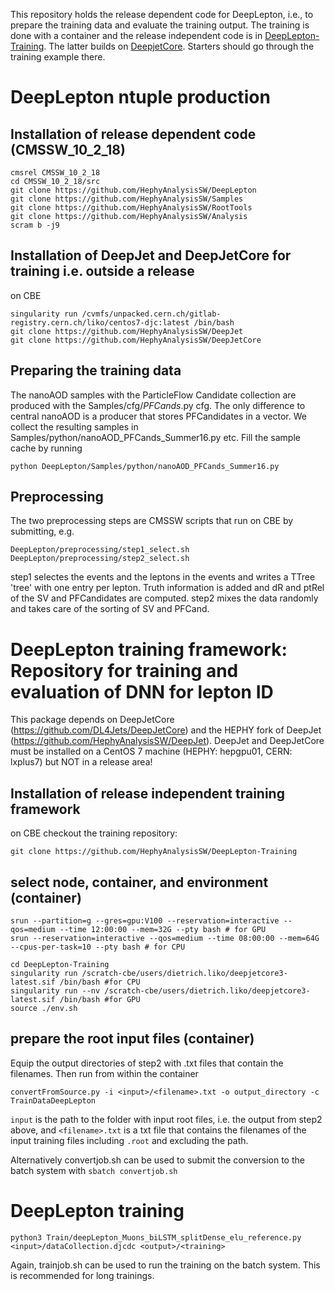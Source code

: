 This repository holds the release dependent code for DeepLepton, i.e., to prepare the training data and evaluate the training output.
The training is done with a container and the release independent code is in [DeepLepton-Training](https://github.com/HephyAnalysisSW/DeepLepton-Training).
The latter builds on [DeepjetCore](https://github.com/DL4Jets/DeepJetCore). Starters should go through the training example there.

# DeepLepton ntuple production

## Installation of release dependent code (CMSSW_10_2_18) 
```
cmsrel CMSSW_10_2_18
cd CMSSW_10_2_18/src
git clone https://github.com/HephyAnalysisSW/DeepLepton
git clone https://github.com/HephyAnalysisSW/Samples
git clone https://github.com/HephyAnalysisSW/RootTools
git clone https://github.com/HephyAnalysisSW/Analysis
scram b -j9
```
## Installation of DeepJet and DeepJetCore for training i.e. outside a release
on CBE
```
singularity run /cvmfs/unpacked.cern.ch/gitlab-registry.cern.ch/liko/centos7-djc:latest /bin/bash
git clone https://github.com/HephyAnalysisSW/DeepJet
git clone https://github.com/HephyAnalysisSW/DeepJetCore
```
## Preparing the training data
The nanoAOD samples with the ParticleFlow Candidate collection are produced with the Samples/cfg/*PFCands*.py cfg. 
The only difference to central nanoAOD is a producer that stores PFCandidates in a vector.
We collect the resulting samples in Samples/python/nanoAOD_PFCands_Summer16.py etc.
Fill the sample cache by running
```
python DeepLepton/Samples/python/nanoAOD_PFCands_Summer16.py
```
## Preprocessing
The two preprocessing steps are CMSSW scripts that run on CBE by submitting, e.g.
```
DeepLepton/preprocessing/step1_select.sh
DeepLepton/preprocessing/step2_select.sh
``` 
step1 selectes the events and the leptons in the events and writes a TTree 'tree' with one entry per lepton. 
Truth information is added and dR and ptRel of the SV and PFCandidates are computed. step2 mixes the data randomly and takes care of
the sorting of SV and PFCand.  
## 

# DeepLepton training framework: Repository for training and evaluation of DNN for lepton ID 

This package depends on DeepJetCore (https://github.com/DL4Jets/DeepJetCore) and the HEPHY fork of DeepJet (https://github.com/HephyAnalysisSW/DeepJet).
DeepJet and DeepJetCore must be installed on a CentOS 7 machine (HEPHY: hepgpu01, CERN: lxplus7) but NOT in a release area!

## Installation of release independent training framework
on CBE checkout the training repository:
```
git clone https://github.com/HephyAnalysisSW/DeepLepton-Training
```
##  select node, container, and environment (container)

```
srun --partition=g --gres=gpu:V100 --reservation=interactive --qos=medium --time 12:00:00 --mem=32G --pty bash # for GPU
srun --reservation=interactive --qos=medium --time 08:00:00 --mem=64G --cpus-per-task=10 --pty bash # for CPU

cd DeepLepton-Training
singularity run /scratch-cbe/users/dietrich.liko/deepjetcore3-latest.sif /bin/bash #for CPU
singularity run --nv /scratch-cbe/users/dietrich.liko/deepjetcore3-latest.sif /bin/bash #for GPU
source ./env.sh 
```

## prepare the root input files (container)
Equip the output directories of step2 with .txt files that contain the filenames. Then run from within the container
```
convertFromSource.py -i <input>/<filename>.txt -o output_directory -c TrainDataDeepLepton
```
``input`` is the path to the folder with input root files, i.e. the output from step2 above, and ``<filename>.txt`` is a txt file that contains the filenames of the input training files including ``.root`` and excluding the path.

Alternatively convertjob.sh can be used to submit the conversion to the batch system with ``sbatch convertjob.sh`` 

# DeepLepton training 
```
python3 Train/deepLepton_Muons_biLSTM_splitDense_elu_reference.py <input>/dataCollection.djcdc <output>/<training>
```

Again, trainjob.sh can be used to run the training on the batch system. This is recommended for long trainings.

